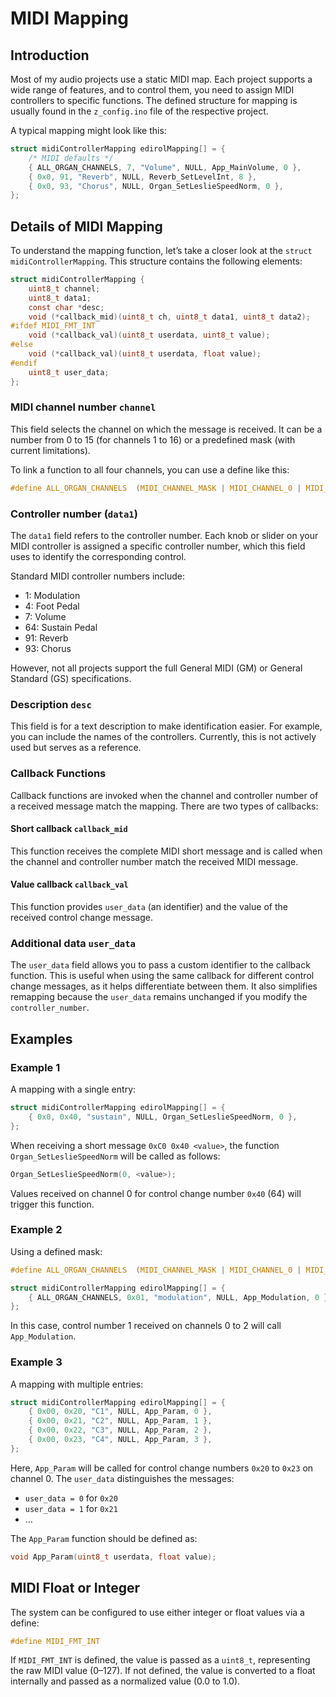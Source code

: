 # MIDI Mapping

## Introduction

Most of my audio projects use a static MIDI map. Each project supports a wide range of features, and to control them, you need to assign MIDI controllers to specific functions. The defined structure for mapping is usually found in the `z_config.ino` file of the respective project.

A typical mapping might look like this:

```c
struct midiControllerMapping edirolMapping[] = {
    /* MIDI defaults */
    { ALL_ORGAN_CHANNELS, 7, "Volume", NULL, App_MainVolume, 0 },
    { 0x0, 91, "Reverb", NULL, Reverb_SetLevelInt, 8 },
    { 0x0, 93, "Chorus", NULL, Organ_SetLeslieSpeedNorm, 0 },
};
```

## Details of MIDI Mapping

To understand the mapping function, let’s take a closer look at the `struct midiControllerMapping`. This structure contains the following elements:

```c
struct midiControllerMapping {
    uint8_t channel;
    uint8_t data1;
    const char *desc;
    void (*callback_mid)(uint8_t ch, uint8_t data1, uint8_t data2);
#ifdef MIDI_FMT_INT
    void (*callback_val)(uint8_t userdata, uint8_t value);
#else
    void (*callback_val)(uint8_t userdata, float value);
#endif
    uint8_t user_data;
};
```

### MIDI channel number `channel`

This field selects the channel on which the message is received. It can be a number from 0 to 15 (for channels 1 to 16) or a predefined mask (with current limitations).

To link a function to all four channels, you can use a define like this:

```c
#define ALL_ORGAN_CHANNELS  (MIDI_CHANNEL_MASK | MIDI_CHANNEL_0 | MIDI_CHANNEL_1 | MIDI_CHANNEL_2)
```

### Controller number (`data1`)

The `data1` field refers to the controller number. Each knob or slider on your MIDI controller is assigned a specific controller number, which this field uses to identify the corresponding control.

Standard MIDI controller numbers include:
- 1: Modulation
- 4: Foot Pedal
- 7: Volume
- 64: Sustain Pedal
- 91: Reverb
- 93: Chorus

However, not all projects support the full General MIDI (GM) or General Standard (GS) specifications.

### Description `desc`

This field is for a text description to make identification easier. For example, you can include the names of the controllers. Currently, this is not actively used but serves as a reference.

### Callback Functions

Callback functions are invoked when the channel and controller number of a received message match the mapping. There are two types of callbacks:

#### Short callback `callback_mid`

This function receives the complete MIDI short message and is called when the channel and controller number match the received MIDI message.

#### Value callback `callback_val`

This function provides `user_data` (an identifier) and the value of the received control change message.

### Additional data `user_data`

The `user_data` field allows you to pass a custom identifier to the callback function. This is useful when using the same callback for different control change messages, as it helps differentiate between them. It also simplifies remapping because the `user_data` remains unchanged if you modify the `controller_number`.

## Examples

### Example 1

A mapping with a single entry:

```c
struct midiControllerMapping edirolMapping[] = {
    { 0x0, 0x40, "sustain", NULL, Organ_SetLeslieSpeedNorm, 0 },
};
```

When receiving a short message `0xC0 0x40 <value>`, the function `Organ_SetLeslieSpeedNorm` will be called as follows:

```c
Organ_SetLeslieSpeedNorm(0, <value>);
```

Values received on channel 0 for control change number `0x40` (64) will trigger this function.

### Example 2

Using a defined mask:

```c
#define ALL_ORGAN_CHANNELS  (MIDI_CHANNEL_MASK | MIDI_CHANNEL_0 | MIDI_CHANNEL_1 | MIDI_CHANNEL_2)

struct midiControllerMapping edirolMapping[] = {
    { ALL_ORGAN_CHANNELS, 0x01, "modulation", NULL, App_Modulation, 0 },
};
```

In this case, control number 1 received on channels 0 to 2 will call `App_Modulation`.

### Example 3

A mapping with multiple entries:

```c
struct midiControllerMapping edirolMapping[] = {
    { 0x00, 0x20, "C1", NULL, App_Param, 0 },
    { 0x00, 0x21, "C2", NULL, App_Param, 1 },
    { 0x00, 0x22, "C3", NULL, App_Param, 2 },
    { 0x00, 0x23, "C4", NULL, App_Param, 3 },
};
```

Here, `App_Param` will be called for control change numbers `0x20` to `0x23` on channel 0. The `user_data` distinguishes the messages:

- `user_data = 0` for `0x20`
- `user_data = 1` for `0x21`
- …

The `App_Param` function should be defined as:

```c
void App_Param(uint8_t userdata, float value);
```

## MIDI Float or Integer

The system can be configured to use either integer or float values via a define:

```c
#define MIDI_FMT_INT
```

If `MIDI_FMT_INT` is defined, the value is passed as a `uint8_t`, representing the raw MIDI value (0–127). If not defined, the value is converted to a float internally and passed as a normalized value (0.0 to 1.0).
